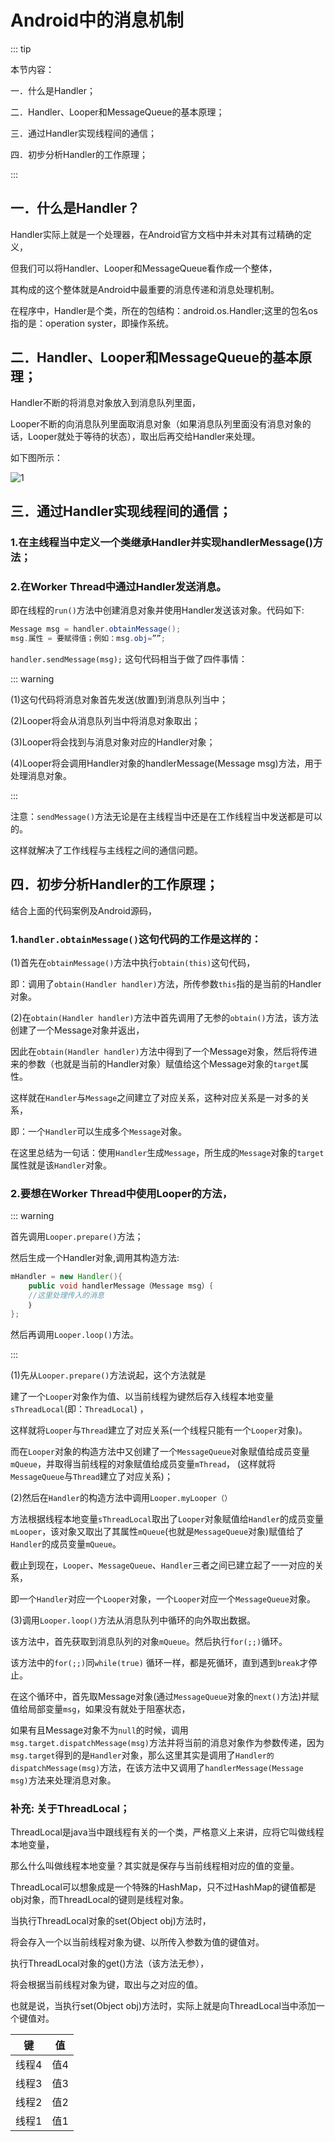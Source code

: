 # Android中的消息机制

::: tip

本节内容：

一．什么是Handler；

二．Handler、Looper和MessageQueue的基本原理；

三．通过Handler实现线程间的通信；

四．初步分析Handler的工作原理；

:::

## 一．什么是Handler？

Handler实际上就是一个处理器，在Android官方文档中并未对其有过精确的定义，

但我们可以将Handler、Looper和MessageQueue看作成一个整体，

其构成的这个整体就是Android中最重要的消息传递和消息处理机制。

在程序中，Handler是个类，所在的包结构：android.os.Handler;这里的包名os指的是：operation syster，即操作系统。

## 二．Handler、Looper和MessageQueue的基本原理；

Handler不断的将消息对象放入到消息队列里面，

Looper不断的向消息队列里面取消息对象（如果消息队列里面没有消息对象的话，Looper就处于等待的状态），取出后再交给Handler来处理。

如下图所示：

![1](/documents/img/android/05.png)

## 三．通过Handler实现线程间的通信；

### 1.在主线程当中定义一个类继承Handler并实现handlerMessage()方法；

### 2.在Worker Thread中通过Handler发送消息。

即在线程的`run()`方法中创建消息对象并使用Handler发送该对象。代码如下:

``` java
Message msg = handler.obtainMessage();
msg.属性 = 要赋得值；例如：msg.obj=””;
```

`handler.sendMessage(msg);`
这句代码相当于做了四件事情：

::: warning

(1)这句代码将消息对象首先发送(放置)到消息队列当中；

(2)Looper将会从消息队列当中将消息对象取出；

(3)Looper将会找到与消息对象对应的Handler对象；

(4)Looper将会调用Handler对象的handlerMessage(Message msg)方法，用于处理消息对象。

::: 

注意：`sendMessage()`方法无论是在主线程当中还是在工作线程当中发送都是可以的。

这样就解决了工作线程与主线程之间的通信问题。

## 四．初步分析Handler的工作原理；

结合上面的代码案例及Android源码，

### 1.`handler.obtainMessage()`这句代码的工作是这样的：

(1)首先在`obtainMessage()`方法中执行`obtain(this)`这句代码，

即：调用了`obtain(Handler handler)`方法，所传参数`this`指的是当前的Handler对象。

(2)在`obtain(Handler handler)`方法中首先调用了无参的`obtain()`方法，该方法创建了一个Message对象并返出，

因此在`obtain(Handler handler)`方法中得到了一个Message对象，然后将传进来的参数（也就是当前的Handler对象）赋值给这个Message对象的`target`属性。

这样就在`Handler`与`Message`之间建立了对应关系，这种对应关系是一对多的关系，

即：一个`Handler`可以生成多个`Message`对象。

在这里总结为一句话：使用`Handler`生成`Message`，所生成的`Message`对象的`target`属性就是该`Handler`对象。

### 2.要想在Worker Thread中使用Looper的方法，

::: warning

首先调用`Looper.prepare()`方法；

然后生成一个Handler对象,调用其构造方法:

``` java
mHandler = new Handler(){
    public void handlerMessage（Message msg）｛
    //这里处理传入的消息
    ｝
}; 
```

然后再调用`Looper.loop()`方法。

:::

(1)先从`Looper.prepare()`方法说起，这个方法就是

建了一个`Looper`对象作为值、以当前线程为键然后存入线程本地变量`sThreadLocal`(即：`ThreadLocal`)
，

这样就将`Looper`与`Thread`建立了对应关系(一个线程只能有一个`Looper`对象)。

而在`Looper`对象的构造方法中又创建了一个`MessageQueue`对象赋值给成员变量`mQueue`，并取得当前线程的对象赋值给成员变量`mThread`，
(这样就将`MessageQueue`与`Thread`建立了对应关系)；

(2)然后在`Handler`的构造方法中调用`Looper.myLooper（）`

方法根据线程本地变量`sThreadLocal`取出了`Looper`对象赋值给`Handler`的成员变量`mLooper`，该对象又取出了其属性`mQueue`(也就是`MessageQueue`对象)赋值给了`Handler`的成员变量`mQueue`。

截止到现在，`Looper`、`MessageQueue`、`Handler`三者之间已建立起了一一对应的关系，

即一个`Handler`对应一个`Looper`对象，一个`Looper`对应一个`MessageQueue`对象。

(3)调用`Looper.loop()`方法从消息队列中循环的向外取出数据。

该方法中，首先获取到消息队列的对象`mQueue`。然后执行`for(;;)`循环。

该方法中的`for(;;)`同`while(true)`
循环一样，都是死循环，直到遇到`break`才停止。

在这个循环中，首先取Message对象(通过`MessageQueue`对象的`next()`方法)并赋值给局部变量`msg`，如果没有就处于阻塞状态，

如果有且Message对象不为`null`的时候，调用`msg.target.dispatchMessage(msg)`方法并将当前的消息对象作为参数传递，因为`msg.target`得到的是`Handler`对象，那么这里其实是调用了`Handler的dispatchMessage(msg)`方法，在该方法中又调用了`handlerMessage(Message msg)`方法来处理消息对象。

### 补充: 关于ThreadLocal；

ThreadLocal是java当中跟线程有关的一个类，严格意义上来讲，应将它叫做线程本地变量，

那么什么叫做线程本地变量？其实就是保存与当前线程相对应的值的变量。

ThreadLocal可以想象成是一个特殊的HashMap，只不过HashMap的键值都是obj对象，而ThreadLocal的键则是线程对象。

当执行ThreadLocal对象的set(Object obj)方法时，

将会存入一个以当前线程对象为键、以所传入参数为值的键值对。

执行ThreadLocal对象的get()方法（该方法无参），

将会根据当前线程对象为键，取出与之对应的值。

也就是说，当执行set(Object obj)方法时，实际上就是向ThreadLocal当中添加一个键值对。

| 键 | 值 |
|:---: | --- |
| 线程4 | 值4 |
| 线程3 | 值3 |
| 线程2 | 值2 |
| 线程1 | 值1 |